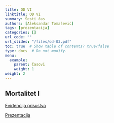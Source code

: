 ```yaml
---
title: OD VI
linktitle: OD VI
summary: Šesti čas
authors: [Aleksandar Tomašević]
tags: [prezentacija]
categories: []
url_code: ""
url_slides: "/files/od-03.pdf"
toc: true  # Show table of contents? true/false
type: docs  # Do not modify.
menu:
  example:
    parent: Časovi
    weight: 1
weight: 2
---
```


## Mortalitet I

[Evidencija prisustva](https://forms.gle/t2dR6nUfJ5oPhFVT6)

[Prezentacija](https://slides.com/aleksandartomasevic/od-mort/fullscreen)


